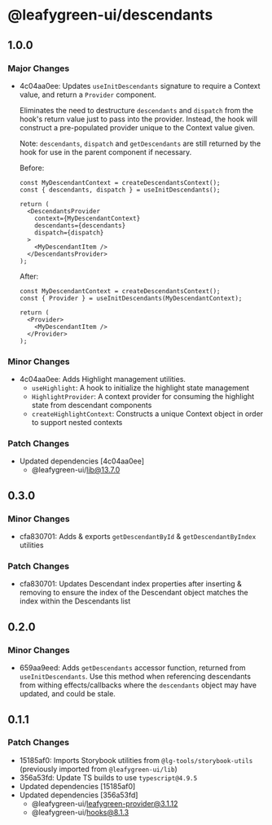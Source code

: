 # @leafygreen-ui/descendants

## 1.0.0

### Major Changes

- 4c04aa0ee: Updates `useInitDescendants` signature to require a Context value, and return a `Provider` component.

  Eliminates the need to destructure `descendants` and `dispatch` from the hook's return value just to pass into the provider. Instead, the hook will construct a pre-populated provider unique to the Context value given.

  Note: `descendants`, `dispatch` and `getDescendants` are still returned by the hook for use in the parent component if necessary.

  Before:

  ```tsx
  const MyDescendantContext = createDescendantsContext();
  const { descendants, dispatch } = useInitDescendants();

  return (
    <DescendantsProvider
      context={MyDescendantContext}
      descendants={descendants}
      dispatch={dispatch}
    >
      <MyDescendantItem />
    </DescendantsProvider>
  );
  ```

  After:

  ```tsx
  const MyDescendantContext = createDescendantsContext();
  const { Provider } = useInitDescendants(MyDescendantContext);

  return (
    <Provider>
      <MyDescendantItem />
    </Provider>
  );
  ```

### Minor Changes

- 4c04aa0ee: Adds Highlight management utilities.
  - `useHighlight`: A hook to initialize the highlight state management
  - `HighlightProvider`: A context provider for consuming the highlight state from descendant components
  - `createHighlightContext`: Constructs a unique Context object in order to support nested contexts

### Patch Changes

- Updated dependencies [4c04aa0ee]
  - @leafygreen-ui/lib@13.7.0

## 0.3.0

### Minor Changes

- cfa830701: Adds & exports `getDescendantById` & `getDescendantByIndex` utilities

### Patch Changes

- cfa830701: Updates Descendant index properties after inserting & removing to ensure the index of the Descendant object matches the index within the Descendants list

## 0.2.0

### Minor Changes

- 659aa9eed: Adds `getDescendants` accessor function, returned from `useInitDescendants`. Use this method when referencing descendants from withing effects/callbacks where the `descendants` object may have updated, and could be stale.

## 0.1.1

### Patch Changes

- 15185af0: Imports Storybook utilities from `@lg-tools/storybook-utils` (previously imported from `@leafygreen-ui/lib`)
- 356a53fd: Update TS builds to use `typescript@4.9.5`
- Updated dependencies [15185af0]
- Updated dependencies [356a53fd]
  - @leafygreen-ui/leafygreen-provider@3.1.12
  - @leafygreen-ui/hooks@8.1.3
